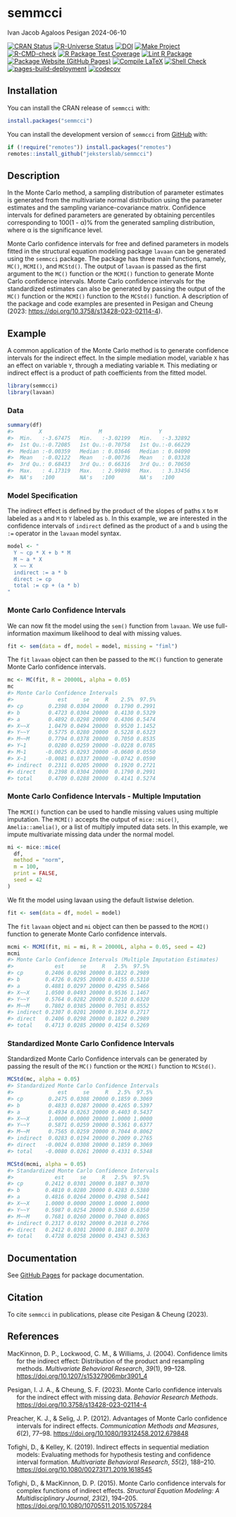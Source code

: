 semmcci
================
Ivan Jacob Agaloos Pesigan
2024-06-10

<!-- README.md is generated from .setup/readme/README.Rmd. Please edit that file -->
<!-- badges: start -->

[![CRAN
Status](https://www.r-pkg.org/badges/version/semmcci)](https://cran.r-project.org/package=semmcci)
[![R-Universe
Status](https://jeksterslab.r-universe.dev/badges/semmcci)](https://jeksterslab.r-universe.dev)
[![DOI](https://zenodo.org/badge/DOI/10.3758/s13428-023-02114-4.svg)](https://doi.org/10.3758/s13428-023-02114-4)
[![Make
Project](https://github.com/jeksterslab/semmcci/actions/workflows/make.yml/badge.svg)](https://github.com/jeksterslab/semmcci/actions/workflows/make.yml)
[![R-CMD-check](https://github.com/jeksterslab/semmcci/actions/workflows/check-full.yml/badge.svg)](https://github.com/jeksterslab/semmcci/actions/workflows/check-full.yml)
[![R Package Test
Coverage](https://github.com/jeksterslab/semmcci/actions/workflows/test-coverage.yml/badge.svg)](https://github.com/jeksterslab/semmcci/actions/workflows/test-coverage.yml)
[![Lint R
Package](https://github.com/jeksterslab/semmcci/actions/workflows/lint.yml/badge.svg)](https://github.com/jeksterslab/semmcci/actions/workflows/lint.yml)
[![Package Website (GitHub
Pages)](https://github.com/jeksterslab/semmcci/actions/workflows/pkgdown-gh-pages.yml/badge.svg)](https://github.com/jeksterslab/semmcci/actions/workflows/pkgdown-gh-pages.yml)
[![Compile
LaTeX](https://github.com/jeksterslab/semmcci/actions/workflows/latex.yml/badge.svg)](https://github.com/jeksterslab/semmcci/actions/workflows/latex.yml)
[![Shell
Check](https://github.com/jeksterslab/semmcci/actions/workflows/shellcheck.yml/badge.svg)](https://github.com/jeksterslab/semmcci/actions/workflows/shellcheck.yml)
[![pages-build-deployment](https://github.com/jeksterslab/semmcci/actions/workflows/pages/pages-build-deployment/badge.svg)](https://github.com/jeksterslab/semmcci/actions/workflows/pages/pages-build-deployment)
[![codecov](https://codecov.io/gh/jeksterslab/semmcci/branch/main/graph/badge.svg?token=KVLUET3DJ6)](https://codecov.io/gh/jeksterslab/semmcci)
<!-- badges: end -->

## Installation

You can install the CRAN release of `semmcci` with:

``` r
install.packages("semmcci")
```

You can install the development version of `semmcci` from
[GitHub](https://github.com/jeksterslab/semmcci) with:

``` r
if (!require("remotes")) install.packages("remotes")
remotes::install_github("jeksterslab/semmcci")
```

## Description

In the Monte Carlo method, a sampling distribution of parameter
estimates is generated from the multivariate normal distribution using
the parameter estimates and the sampling variance-covariance matrix.
Confidence intervals for defined parameters are generated by obtaining
percentiles corresponding to 100(1 - α)% from the generated sampling
distribution, where α is the significance level.

Monte Carlo confidence intervals for free and defined parameters in
models fitted in the structural equation modeling package `lavaan` can
be generated using the `semmcci` package. The package has three main
functions, namely, `MC()`, `MCMI()`, and `MCStd()`. The output of
`lavaan` is passed as the first argument to the `MC()` function or the
`MCMI()` function to generate Monte Carlo confidence intervals. Monte
Carlo confidence intervals for the standardized estimates can also be
generated by passing the output of the `MC()` function or the `MCMI()`
function to the `MCStd()` function. A description of the package and
code examples are presented in Pesigan and Cheung (2023:
<https://doi.org/10.3758/s13428-023-02114-4>).

## Example

A common application of the Monte Carlo method is to generate confidence
intervals for the indirect effect. In the simple mediation model,
variable `X` has an effect on variable `Y`, through a mediating variable
`M`. This mediating or indirect effect is a product of path coefficients
from the fitted model.

``` r
library(semmcci)
library(lavaan)
```

### Data

``` r
summary(df)
#>        X                  M                  Y           
#>  Min.   :-3.67475   Min.   :-3.02199   Min.   :-3.32892  
#>  1st Qu.:-0.72085   1st Qu.:-0.70758   1st Qu.:-0.66229  
#>  Median :-0.00359   Median : 0.03646   Median : 0.04090  
#>  Mean   :-0.02122   Mean   :-0.00736   Mean   : 0.03328  
#>  3rd Qu.: 0.68433   3rd Qu.: 0.66316   3rd Qu.: 0.70650  
#>  Max.   : 4.17319   Max.   : 2.99898   Max.   : 3.33456  
#>  NA's   :100        NA's   :100        NA's   :100
```

### Model Specification

The indirect effect is defined by the product of the slopes of paths `X`
to `M` labeled as `a` and `M` to `Y` labeled as `b`. In this example, we
are interested in the confidence intervals of `indirect` defined as the
product of `a` and `b` using the `:=` operator in the `lavaan` model
syntax.

``` r
model <- "
  Y ~ cp * X + b * M
  M ~ a * X
  X ~~ X
  indirect := a * b
  direct := cp
  total := cp + (a * b)
"
```

### Monte Carlo Confidence Intervals

We can now fit the model using the `sem()` function from `lavaan`. We
use full-information maximum likelihood to deal with missing values.

``` r
fit <- sem(data = df, model = model, missing = "fiml")
```

The `fit` `lavaan` object can then be passed to the `MC()` function to
generate Monte Carlo confidence intervals.

``` r
mc <- MC(fit, R = 20000L, alpha = 0.05)
mc
#> Monte Carlo Confidence Intervals
#>              est     se     R    2.5%  97.5%
#> cp        0.2398 0.0304 20000  0.1790 0.2991
#> b         0.4723 0.0304 20000  0.4130 0.5329
#> a         0.4892 0.0298 20000  0.4306 0.5474
#> X~~X      1.0479 0.0494 20000  0.9520 1.1452
#> Y~~Y      0.5775 0.0280 20000  0.5228 0.6323
#> M~~M      0.7794 0.0378 20000  0.7050 0.8535
#> Y~1       0.0280 0.0259 20000 -0.0228 0.0785
#> M~1      -0.0025 0.0293 20000 -0.0600 0.0550
#> X~1      -0.0081 0.0337 20000 -0.0742 0.0590
#> indirect  0.2311 0.0205 20000  0.1920 0.2721
#> direct    0.2398 0.0304 20000  0.1790 0.2991
#> total     0.4709 0.0288 20000  0.4141 0.5274
```

### Monte Carlo Confidence Intervals - Multiple Imputation

The `MCMI()` function can be used to handle missing values using
multiple imputation. The `MCMI()` accepts the output of `mice::mice()`,
`Amelia::amelia()`, or a list of multiply imputed data sets. In this
example, we impute multivariate missing data under the normal model.

``` r
mi <- mice::mice(
  df,
  method = "norm",
  m = 100,
  print = FALSE,
  seed = 42
)
```

We fit the model using lavaan using the default listwise deletion.

``` r
fit <- sem(data = df, model = model)
```

The `fit` `lavaan` object and `mi` object can then be passed to the
`MCMI()` function to generate Monte Carlo confidence intervals.

``` r
mcmi <- MCMI(fit, mi = mi, R = 20000L, alpha = 0.05, seed = 42)
mcmi
#> Monte Carlo Confidence Intervals (Multiple Imputation Estimates)
#>             est     se     R   2.5%  97.5%
#> cp       0.2406 0.0298 20000 0.1822 0.2989
#> b        0.4726 0.0295 20000 0.4155 0.5310
#> a        0.4881 0.0297 20000 0.4295 0.5466
#> X~~X     1.0500 0.0493 20000 0.9536 1.1467
#> Y~~Y     0.5764 0.0282 20000 0.5210 0.6320
#> M~~M     0.7802 0.0385 20000 0.7051 0.8552
#> indirect 0.2307 0.0201 20000 0.1934 0.2717
#> direct   0.2406 0.0298 20000 0.1822 0.2989
#> total    0.4713 0.0285 20000 0.4154 0.5269
```

### Standardized Monte Carlo Confidence Intervals

Standardized Monte Carlo Confidence intervals can be generated by
passing the result of the `MC()` function or the `MCMI()` function to
`MCStd()`.

``` r
MCStd(mc, alpha = 0.05)
#> Standardized Monte Carlo Confidence Intervals
#>              est     se     R   2.5%  97.5%
#> cp        0.2475 0.0308 20000 0.1859 0.3069
#> b         0.4833 0.0287 20000 0.4265 0.5397
#> a         0.4934 0.0263 20000 0.4403 0.5437
#> X~~X      1.0000 0.0000 20000 1.0000 1.0000
#> Y~~Y      0.5871 0.0259 20000 0.5361 0.6377
#> M~~M      0.7565 0.0259 20000 0.7044 0.8062
#> indirect  0.0283 0.0194 20000 0.2009 0.2765
#> direct   -0.0024 0.0308 20000 0.1859 0.3069
#> total    -0.0080 0.0261 20000 0.4331 0.5348
```

``` r
MCStd(mcmi, alpha = 0.05)
#> Standardized Monte Carlo Confidence Intervals
#>             est     se     R   2.5%  97.5%
#> cp       0.2412 0.0301 20000 0.1887 0.3070
#> b        0.4810 0.0280 20000 0.4283 0.5380
#> a        0.4816 0.0264 20000 0.4398 0.5441
#> X~~X     1.0000 0.0000 20000 1.0000 1.0000
#> Y~~Y     0.5987 0.0254 20000 0.5360 0.6350
#> M~~M     0.7681 0.0260 20000 0.7040 0.8065
#> indirect 0.2317 0.0192 20000 0.2018 0.2766
#> direct   0.2412 0.0301 20000 0.1887 0.3070
#> total    0.4728 0.0258 20000 0.4343 0.5363
```

## Documentation

See [GitHub Pages](https://jeksterslab.github.io/semmcci/index.html) for
package documentation.

## Citation

To cite `semmcci` in publications, please cite Pesigan & Cheung (2023).

## References

<div id="refs" class="references csl-bib-body hanging-indent"
entry-spacing="0" line-spacing="2">

<div id="ref-MacKinnon-Lockwood-Williams-2004" class="csl-entry">

MacKinnon, D. P., Lockwood, C. M., & Williams, J. (2004). Confidence
limits for the indirect effect: Distribution of the product and
resampling methods. *Multivariate Behavioral Research*, *39*(1), 99–128.
<https://doi.org/10.1207/s15327906mbr3901_4>

</div>

<div id="ref-Pesigan-Cheung-2023" class="csl-entry">

Pesigan, I. J. A., & Cheung, S. F. (2023). Monte Carlo confidence
intervals for the indirect effect with missing data. *Behavior Research
Methods*. <https://doi.org/10.3758/s13428-023-02114-4>

</div>

<div id="ref-Preacher-Selig-2012" class="csl-entry">

Preacher, K. J., & Selig, J. P. (2012). Advantages of Monte Carlo
confidence intervals for indirect effects. *Communication Methods and
Measures*, *6*(2), 77–98. <https://doi.org/10.1080/19312458.2012.679848>

</div>

<div id="ref-Tofighi-Kelley-2019" class="csl-entry">

Tofighi, D., & Kelley, K. (2019). Indirect effects in sequential
mediation models: Evaluating methods for hypothesis testing and
confidence interval formation. *Multivariate Behavioral Research*,
*55*(2), 188–210. <https://doi.org/10.1080/00273171.2019.1618545>

</div>

<div id="ref-Tofighi-MacKinnon-2015" class="csl-entry">

Tofighi, D., & MacKinnon, D. P. (2015). Monte Carlo confidence intervals
for complex functions of indirect effects. *Structural Equation
Modeling: A Multidisciplinary Journal*, *23*(2), 194–205.
<https://doi.org/10.1080/10705511.2015.1057284>

</div>

</div>
